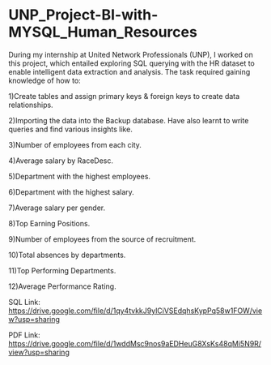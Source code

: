 # UNP_Project-BI-with-MYSQL_Human_Resources
During my internship at United Network Professionals (UNP), I worked on this project, which entailed exploring SQL querying with the HR dataset to enable intelligent data extraction and analysis. The task required gaining knowledge of how to:

1)Create tables and assign primary keys & foreign keys to create data relationships.

2)Importing the data into the Backup database. Have also learnt to write queries and find various insights like.

3)Number of employees from each city.

4)Average salary by RaceDesc.

5)Department with the highest employees.

6)Department with the highest salary.

7)Average salary per gender.

8)Top Earning Positions.

9)Number of employees from the source of recruitment.

10)Total absences by departments.

11)Top Performing Departments.

12)Average Performance Rating.




SQL Link: https://drive.google.com/file/d/1qy4tvkkJ9ylCiVSEdqhsKypPq58w1FOW/view?usp=sharing

PDF Link: https://drive.google.com/file/d/1wddMsc9nos9aEDHeuG8XsKs48qMi5N9R/view?usp=sharing

